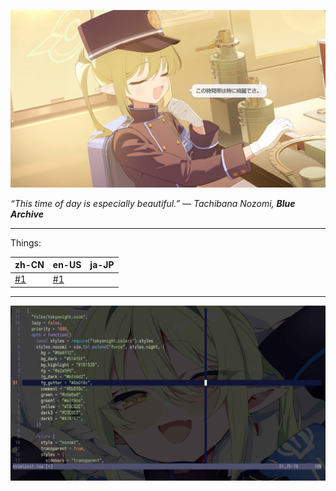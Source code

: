 ![Tachibana Nozomi, still in uniform, leans back at her desk and smiles contentedly.](img/nozomi.jpg)

*“This time of day is especially beautiful.” — Tachibana Nozomi, **Blue Archive***

---

Things:

| zh-CN | en-US | ja-JP |
| --- | --- | --- |
| [#1](w/zh-cn/2025-04-26T04.15.51.md) | [#1](w/en-us/2025-04-26T04.15.51.md) |     |

---

![A custom tokyonight colorset with nozomi.](img/nvim.jpg)
